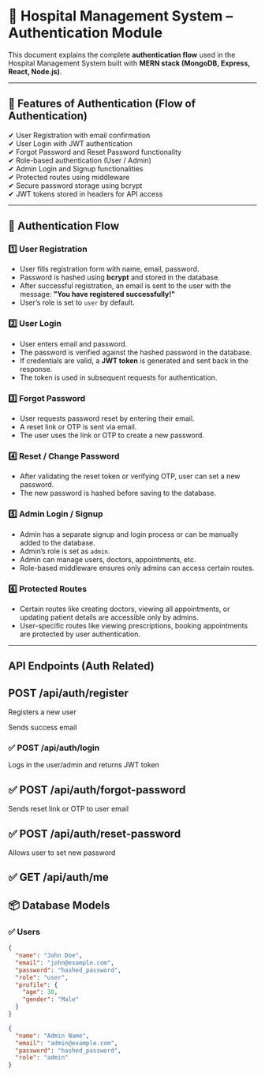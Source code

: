 # 🏥 Hospital Management System – Authentication Module

This document explains the complete **authentication flow** used in the Hospital Management System built with **MERN stack (MongoDB, Express, React, Node.js)**.

---

## 📌 Features of Authentication (Flow of Authentication)

✔ User Registration with email confirmation  
✔ User Login with JWT authentication  
✔ Forgot Password and Reset Password functionality  
✔ Role-based authentication (User / Admin)  
✔ Admin Login and Signup functionalities  
✔ Protected routes using middleware  
✔ Secure password storage using bcrypt  
✔ JWT tokens stored in headers for API access

---

## 🔑 Authentication Flow

### 1️⃣ **User Registration**
- User fills registration form with name, email, password.
- Password is hashed using **bcrypt** and stored in the database.
- After successful registration, an email is sent to the user with the message:
  **"You have registered successfully!"**
- User’s role is set to `user` by default.

### 2️⃣ **User Login**
- User enters email and password.
- The password is verified against the hashed password in the database.
- If credentials are valid, a **JWT token** is generated and sent back in the response.
- The token is used in subsequent requests for authentication.

### 3️⃣ **Forgot Password**
- User requests password reset by entering their email.
- A reset link or OTP is sent via email.
- The user uses the link or OTP to create a new password.

### 4️⃣ **Reset / Change Password**
- After validating the reset token or verifying OTP, user can set a new password.
- The new password is hashed before saving to the database.

### 5️⃣ **Admin Login / Signup**
- Admin has a separate signup and login process or can be manually added to the database.
- Admin’s role is set as `admin`.
- Admin can manage users, doctors, appointments, etc.
- Role-based middleware ensures only admins can access certain routes.

### 6️⃣ **Protected Routes**
- Certain routes like creating doctors, viewing all appointments, or updating patient details are accessible only by admins.
- User-specific routes like viewing prescriptions, booking appointments are protected by user authentication.

---
## API Endpoints (Auth Related)
## POST /api/auth/register

Registers a new user

Sends success email

### ✅ POST /api/auth/login

Logs in the user/admin and returns JWT token

## ✅ POST /api/auth/forgot-password

Sends reset link or OTP to user email

## ✅ POST /api/auth/reset-password

Allows user to set new password

## ✅ GET /api/auth/me

## 📦 Database Models

### ✅ Users
```json
{
  "name": "John Doe",
  "email": "john@example.com",
  "password": "hashed_password",
  "role": "user",
  "profile": {
    "age": 30,
    "gender": "Male"
  }
}

{
  "name": "Admin Name",
  "email": "admin@example.com",
  "password": "hashed_password",
  "role": "admin"
}





